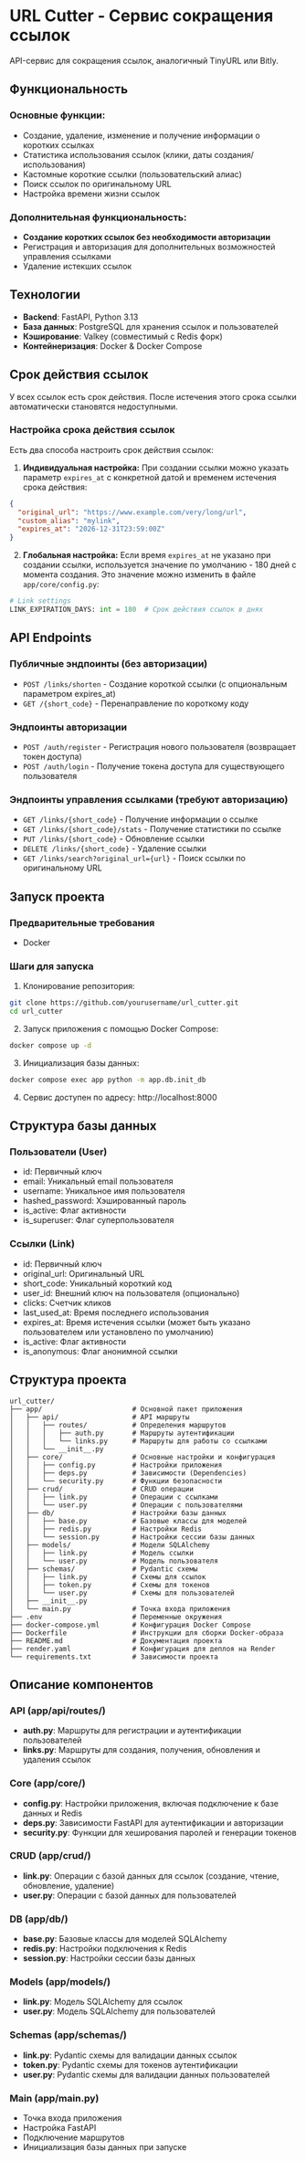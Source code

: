 # URL Cutter - Сервис сокращения ссылок

API-сервис для сокращения ссылок, аналогичный TinyURL или Bitly.

## Функциональность

### Основные функции:
- Создание, удаление, изменение и получение информации о коротких ссылках
- Статистика использования ссылок (клики, даты создания/использования)
- Кастомные короткие ссылки (пользовательский алиас)
- Поиск ссылок по оригинальному URL
- Настройка времени жизни ссылок

### Дополнительная функциональность:
- **Создание коротких ссылок без необходимости авторизации**
- Регистрация и авторизация для дополнительных возможностей управления ссылками
- Удаление истекших ссылок

## Технологии

- **Backend**: FastAPI, Python 3.13
- **База данных**: PostgreSQL для хранения ссылок и пользователей
- **Кэширование**: Valkey (совместимый с Redis форк)
- **Контейнеризация**: Docker & Docker Compose

## Срок действия ссылок

У всех ссылок есть срок действия. После истечения этого срока ссылки автоматически становятся недоступными.

### Настройка срока действия ссылок

Есть два способа настроить срок действия ссылок:

1. **Индивидуальная настройка:** При создании ссылки можно указать параметр `expires_at` с конкретной датой и временем истечения срока действия:

```json
{
  "original_url": "https://www.example.com/very/long/url",
  "custom_alias": "mylink",
  "expires_at": "2026-12-31T23:59:00Z"
}
```

2. **Глобальная настройка:** Если время `expires_at` не указано при создании ссылки, используется значение по умолчанию - 180 дней с момента создания. Это значение можно изменить в файле `app/core/config.py`:

```python
# Link settings
LINK_EXPIRATION_DAYS: int = 180  # Срок действия ссылок в днях
```

## API Endpoints

### Публичные эндпоинты (без авторизации)

- `POST /links/shorten` - Создание короткой ссылки (с опциональным параметром expires_at)
- `GET /{short_code}` - Перенаправление по короткому коду

### Эндпоинты авторизации

- `POST /auth/register` - Регистрация нового пользователя (возвращает токен доступа)
- `POST /auth/login` - Получение токена доступа для существующего пользователя

### Эндпоинты управления ссылками (требуют авторизацию)

- `GET /links/{short_code}` - Получение информации о ссылке
- `GET /links/{short_code}/stats` - Получение статистики по ссылке
- `PUT /links/{short_code}` - Обновление ссылки
- `DELETE /links/{short_code}` - Удаление ссылки
- `GET /links/search?original_url={url}` - Поиск ссылки по оригинальному URL


## Запуск проекта

### Предварительные требования
- Docker

### Шаги для запуска

1. Клонирование репозитория:
```bash
git clone https://github.com/yourusername/url_cutter.git
cd url_cutter
```

2. Запуск приложения с помощью Docker Compose:
```bash
docker compose up -d
```

3. Инициализация базы данных:
```bash
docker compose exec app python -m app.db.init_db
```

4. Сервис доступен по адресу: http://localhost:8000

## Структура базы данных

### Пользователи (User)
- id: Первичный ключ
- email: Уникальный email пользователя
- username: Уникальное имя пользователя
- hashed_password: Хэшированный пароль
- is_active: Флаг активности
- is_superuser: Флаг суперпользователя

### Ссылки (Link)
- id: Первичный ключ
- original_url: Оригинальный URL
- short_code: Уникальный короткий код
- user_id: Внешний ключ на пользователя (опционально)
- clicks: Счетчик кликов
- last_used_at: Время последнего использования
- expires_at: Время истечения ссылки (может быть указано пользователем или установлено по умолчанию)
- is_active: Флаг активности
- is_anonymous: Флаг анонимной ссылки


## Структура проекта

```
url_cutter/
├── app/                      # Основной пакет приложения
│   ├── api/                  # API маршруты
│   │   ├── routes/           # Определения маршрутов
│   │   │   ├── auth.py       # Маршруты аутентификации
│   │   │   └── links.py      # Маршруты для работы со ссылками
│   │   └── __init__.py
│   ├── core/                 # Основные настройки и конфигурация
│   │   ├── config.py         # Настройки приложения
│   │   ├── deps.py           # Зависимости (Dependencies)
│   │   └── security.py       # Функции безопасности
│   ├── crud/                 # CRUD операции
│   │   ├── link.py           # Операции с ссылками
│   │   └── user.py           # Операции с пользователями
│   ├── db/                   # Настройки базы данных
│   │   ├── base.py           # Базовые классы для моделей
│   │   ├── redis.py          # Настройки Redis
│   │   └── session.py        # Настройки сессии базы данных
│   ├── models/               # Модели SQLAlchemy
│   │   ├── link.py           # Модель ссылки
│   │   └── user.py           # Модель пользователя
│   ├── schemas/              # Pydantic схемы
│   │   ├── link.py           # Схемы для ссылок
│   │   ├── token.py          # Схемы для токенов
│   │   └── user.py           # Схемы для пользователей
│   ├── __init__.py
│   └── main.py               # Точка входа приложения
├── .env                      # Переменные окружения
├── docker-compose.yml        # Конфигурация Docker Compose
├── Dockerfile                # Инструкции для сборки Docker-образа
├── README.md                 # Документация проекта
├── render.yaml               # Конфигурация для деплоя на Render
└── requirements.txt          # Зависимости проекта
```

## Описание компонентов

### API (app/api/routes/)
- **auth.py**: Маршруты для регистрации и аутентификации пользователей
- **links.py**: Маршруты для создания, получения, обновления и удаления ссылок

### Core (app/core/)
- **config.py**: Настройки приложения, включая подключение к базе данных и Redis
- **deps.py**: Зависимости FastAPI для аутентификации и авторизации
- **security.py**: Функции для хеширования паролей и генерации токенов

### CRUD (app/crud/)
- **link.py**: Операции с базой данных для ссылок (создание, чтение, обновление, удаление)
- **user.py**: Операции с базой данных для пользователей

### DB (app/db/)
- **base.py**: Базовые классы для моделей SQLAlchemy
- **redis.py**: Настройки подключения к Redis
- **session.py**: Настройки сессии базы данных

### Models (app/models/)
- **link.py**: Модель SQLAlchemy для ссылок
- **user.py**: Модель SQLAlchemy для пользователей

### Schemas (app/schemas/)
- **link.py**: Pydantic схемы для валидации данных ссылок
- **token.py**: Pydantic схемы для токенов аутентификации
- **user.py**: Pydantic схемы для валидации данных пользователей

### Main (app/main.py)
- Точка входа приложения
- Настройка FastAPI
- Подключение маршрутов
- Инициализация базы данных при запуске
